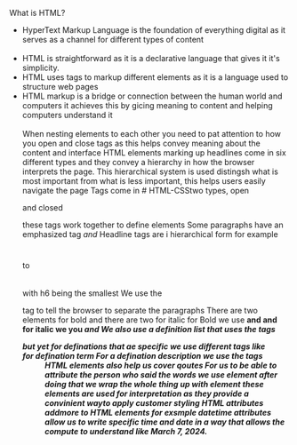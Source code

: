 
What is HTML?
<ul>
<li>HyperText Markup Language is the foundation of everything digital as it serves as a channel for different types of content</li><br> 
<li>HTML is straightforward as it is a declarative language that gives it it's simplicity.</li>
<li>HTML uses tags to markup different elements as it is a language used to structure web pages</li>
<li>HTML markup is a bridge or connection between the human world and computers it achieves this by gicing meaning to content and helping computers understand it</li><br>
When nesting elements to each other you need to pat attention to how you open and close tags as this helps convey meaning about the content and interface 
HTML elements marking up headlines come in six different types and they convey a hierarchy in how the browser interprets the page.
This hierarchical system is used distingsh what is most important from what is less important, this helps users easily navigate the page
Tags come in # HTML-CSStwo types, open <p> and closed</p> these tags work together to define elements
Some paragraphs have an emphasized tag <em> and </em>
Headline tags are i hierarchical form for example <h1></h1> to <h6></h6> with h6 being the smallest 
We use the <p> tag to tell the browser to separate the paragraphs
There are two elements for bold and there are two for italic
for Bold we use <b> and <strong> and for italic we you <i> and <em>
We also use a definition list that uses the tags <dl> but yet for definations that ae specific we use different tags like<dt> for defination term
For a defination description we use the tags <dd>
HTML elements also help us cover qoutes
For us to be able to attribute the person who said the words we use <cite> element after doing that we wrap the whole thing up with <blockqoute> element these elements are used for interpretation as they provide a convinient wayto apply customer styling 
HTML attributes addmore to HTML elements for exsmple datetime attributes allow us to write specific time and date in a way that allows the compute to understand like <time datetime="2024-03-07">March 7, 2024</time>.</ul>

